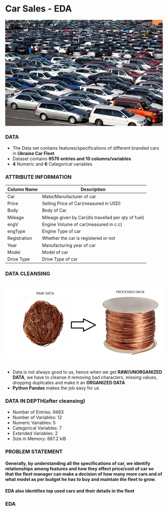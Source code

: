 # Car Sales - EDA
![image1](/UkraineCarFleetSales/images/carfleet.png)
### DATA
- The Data set contains features/specifications of different branded cars in __Ukraine Car Fleet__
- Dataset contains __9576 entries and 10 columns/variables__
- __4__ Numeric and __6__ Categorical variables<br>
### ATTRIBUTE INFORMATION
| Column Name   | Description                                               |
| ------------- | -------------                                             | 
| Car           | Make/Manufacturer of car                                  | 
| Price         | Selling Price of Car(measured in USD)                     |  
| Body          | Body of Car                                               | 
| Mileage       | Mileage given by Car(dis travelled per qty of fuel)       |                                            
| engV          | Engine Volume of car(measured in c.c)                     |   
| engType       | Engine Type of car                                        |
| Registration  | Whether the car is registered or not                      |
| Year          | Manufacturing year of car                                 |
| Model         | Model of car                                              |
| Drive Type    | Drive Type of car                                         |<br>
### DATA CLEANSING
![image2](/UkraineCarFleetSales/images/cleansed_data1.png)<br><br/>
- Data is not always good to us, hence when we get __RAW/UNORGANIZED DATA__, we have to cleanse it removing bad characters, missing values, dropping duplicates and make it an __ORGANIZED DATA__
- __Python Pandas__ makes the job easy for us
### DATA IN DEPTH(after cleansing)
- Number of Entries: 9463
- Number of Variables: 12
- Numeric Variables: 5
- Categorical Variables: 7
- Extended Variables: 2
- Size in Memory: 887.2 kiB
### PROBLEM STATEMENT
#### Generally, by understanding all the specifications of car, we identify relationships among features and how they effect price/cost of car so that the fleet manager can make a decision of how many more cars and of what model as per budget he has to buy and maintain the fleet to grow.
#### EDA also identifies top used cars and their details in the fleet<br>
### EDA

